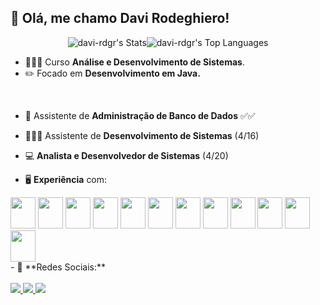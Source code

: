 <h2> 👋 Olá, me chamo Davi Rodeghiero</strong>!</h2>

<div style="display: flex; flex-direction: row; justify-content: center;">
    <img src="https://github-readme-stats.vercel.app/api?username=davi-rdgr&theme=dracula&show_icons=true&hide_border=false&count_private=true" alt="davi-rdgr's Stats">
    <img src="https://github-readme-stats.vercel.app/api/top-langs/?username=davi-rdgr&theme=dracula&show_icons=true&hide_border=false&layout=compact" alt="davi-rdgr's Top Languages">
</div>



- 👨🏻‍💻 Curso **Análise e Desenvolvimento de Sistemas**.
- ✏️ Focado em **Desenvolvimento em Java.**
<br>

- 🎲 Assistente de **Administração de Banco de Dados** ✅✅
- 👨🏻‍💻 Assistente de **Desenvolvimento de Sistemas** (4/16)
- 💻 **Analista e Desenvolvedor de Sistemas** (4/20)

- 🖥️ **Experiência** com:

<div style="display: inline;">
          <img width="40px" height="50px" src="https://cdn.jsdelivr.net/gh/devicons/devicon@latest/icons/java/java-original.svg" />
          <img width="40px" height="50px" src="https://cdn.jsdelivr.net/gh/devicons/devicon/icons/html5/html5-original.svg" />        
          <img width="40px" height="50px" src="https://cdn.jsdelivr.net/gh/devicons/devicon/icons/css3/css3-original.svg" />
          <img width="40px" height="50px" src="https://cdn.jsdelivr.net/gh/devicons/devicon/icons/javascript/javascript-original.svg" />
          <img width="40px" height="50px" src="https://cdn.jsdelivr.net/gh/devicons/devicon/icons/react/react-original.svg" />
          <img width="40px" height="50px" src="https://cdn.jsdelivr.net/gh/devicons/devicon@latest/icons/php/php-original.svg" />
          <img width="40px" height="50px" src="https://cdn.jsdelivr.net/gh/devicons/devicon/icons/mysql/mysql-original.svg" />
          <img width="40px" height="50px" src="https://cdn.jsdelivr.net/gh/devicons/devicon@latest/icons/docker/docker-original.svg" />
          <img width="40px" height="50px" src="https://cdn.jsdelivr.net/gh/devicons/devicon@latest/icons/ubuntu/ubuntu-original.svg" />
          <img width="40px" height="50px" src="https://cdn.jsdelivr.net/gh/devicons/devicon/icons/git/git-original.svg" />
          <img width="40px" height="50px" src="https://cdn.jsdelivr.net/gh/devicons/devicon/icons/github/github-original.svg" />
          <img width="40px" height="50px" src="https://cdn.jsdelivr.net/gh/devicons/devicon/icons/figma/figma-original.svg" />
</div> 
<br>
- 📱 **Redes Sociais:**
<br>
<br>


<a href="https://www.linkedin.com/in/davi-souza-317496242/">
<img src="https://img.shields.io/badge/linkedin-%230077B5.svg?style=for-the-badge&logo=linkedin&logoColor=white">
</a>

<a href="mailto:davi.rodeghiero@outlook.com">
<img src="https://img.shields.io/badge/Gmail-D14836?style=for-the-badge&logo=gmail&logoColor=white">
</a>

<a href="https://www.instagram.com/davirodeghiero/">
<img src="https://img.shields.io/badge/Instagram-%23E4405F.svg?style=for-the-badge&logo=Instagram&logoColor=white">
</a>
